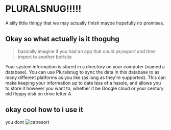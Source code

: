# PLURALSNUG!!!!!

A silly little thingy that we may actually finish maybe hopefully no promises.

## Okay so what actually is it thoguhg

> basically imagine if you had an app that could pk;export and then import to another bot/site

Your system information is stored in a directory on your computer (named a database). You can use Pluralsnug to sync the
data in this database to as many different platforms as you like (as long as they're supported). This can make keeping
your information up to date less of a hassle, and allows you to store it however you want to, whether it be Google cloud
or <span title="Yes, Windows reserves drive letters A and B for floppy drives by default">your century old floppy disk 
on drive letter A</span>

## okay cool how to i use it

you dont ![catresort](https://cdn.discordapp.com/emojis/917905921311666176.webp?size=16&quality=lossless)
